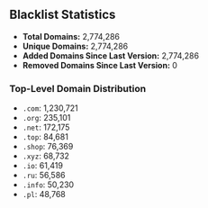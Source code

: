 ## Blacklist Statistics

- **Total Domains:** 2,774,286
- **Unique Domains:** 2,774,286
- **Added Domains Since Last Version:** 2,774,286
- **Removed Domains Since Last Version:** 0

### Top-Level Domain Distribution

-  `.com`: 1,230,721
-  `.org`: 235,101
-  `.net`: 172,175
-  `.top`: 84,681
-  `.shop`: 76,369
-  `.xyz`: 68,732
-  `.io`: 61,419
-  `.ru`: 56,586
-  `.info`: 50,230
-  `.pl`: 48,768
